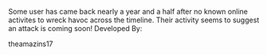 Some user has came back nearly a year and a half after no known online activites to wreck havoc across the timeline. Their activity seems to suggest an attack is coming soon!
Developed By:

theamazins17
